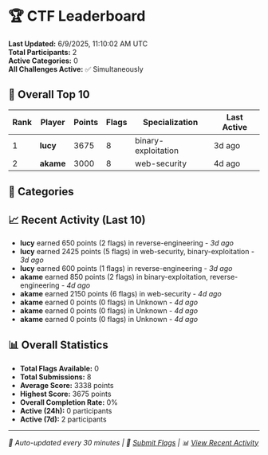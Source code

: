 # 🏆 CTF Leaderboard

**Last Updated:** 6/9/2025, 11:10:02 AM UTC  
**Total Participants:** 2  
**Active Categories:** 0  
**All Challenges Active:** ✅ Simultaneously  

## 🥇 Overall Top 10

| Rank | Player | Points | Flags | Specialization | Last Active |
|------|--------|--------|-------|---------------|-------------|
| 1 | **lucy** | 3675 | 8 | binary-exploitation | 3d ago |
| 2 | **akame** | 3000 | 8 | web-security | 4d ago |

## 🎯 Categories



## 📈 Recent Activity (Last 10)

- **lucy** earned 650 points (2 flags) in reverse-engineering - *3d ago*
- **lucy** earned 2425 points (5 flags) in web-security, binary-exploitation - *3d ago*
- **lucy** earned 600 points (1 flags) in reverse-engineering - *3d ago*
- **akame** earned 850 points (2 flags) in binary-exploitation, reverse-engineering - *4d ago*
- **akame** earned 2150 points (6 flags) in web-security - *4d ago*
- **akame** earned 0 points (0 flags) in Unknown - *4d ago*
- **akame** earned 0 points (0 flags) in Unknown - *4d ago*
- **akame** earned 0 points (0 flags) in Unknown - *4d ago*

## 📊 Overall Statistics

- **Total Flags Available:** 0
- **Total Submissions:** 8
- **Average Score:** 3338 points
- **Highest Score:** 3675 points
- **Overall Completion Rate:** 0%
- **Active (24h):** 0 participants
- **Active (7d):** 2 participants

---
*🤖 Auto-updated every 30 minutes | 🚩 [Submit Flags](https://flags.mycyberplayground.xyz) | 📊 [View Recent Activity](recent-activity.md)*